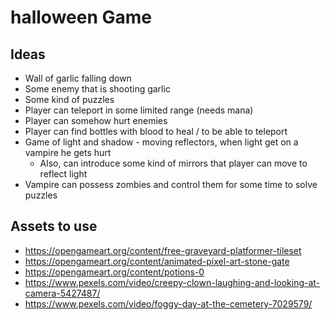 # halloween Game

## Ideas

- Wall of garlic falling down
- Some enemy that is shooting garlic
- Some kind of puzzles
- Player can teleport in some limited range (needs mana)
- Player can somehow hurt enemies
- Player can find bottles with blood to heal / to be able to teleport
- Game of light and shadow - moving reflectors, when light get on a vampire he gets hurt
  - Also, can introduce some kind of mirrors that player can move to reflect light
- Vampire can possess zombies and control them for some time to solve puzzles

## Assets to use

- https://opengameart.org/content/free-graveyard-platformer-tileset
- https://opengameart.org/content/animated-pixel-art-stone-gate
- https://opengameart.org/content/potions-0
- https://www.pexels.com/video/creepy-clown-laughing-and-looking-at-camera-5427487/
- https://www.pexels.com/video/foggy-day-at-the-cemetery-7029579/